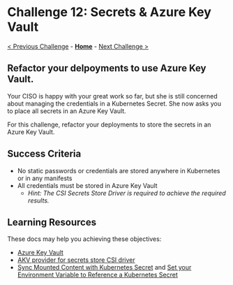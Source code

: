 # Challenge 12: Secrets & Azure Key Vault

[< Previous Challenge](11-secrets.md) - **[Home](../README.md)** - [Next Challenge >](13-PrivateAKS.md)

## Refactor your delpoyments to use Azure Key Vault.
Your CISO is happy with your great work so far, but she is still concerned about managing the credentials in a Kubernetes Secret.  She now asks you to place all secrets in an Azure Key Vault.

For this challenge, refactor your deployments to store the secrets in an Azure Key Vault.

## Success Criteria
- No static passwords or credentials are stored anywhere in Kubernetes or in any manifests
- All credentials must be stored in Azure Key Vault
  - _Hint: The CSI Secrets Store Driver is required to achieve the required results._

## Learning Resources

These docs may help you achieving these objectives:

- [Azure Key Vault](https://docs.microsoft.com/azure/key-vault/general/basic-concepts)
- [AKV provider for secrets store CSI driver](https://docs.microsoft.com/en-us/azure/aks/csi-secrets-store-driver)
- [Sync Mounted Content with Kubernetes Secret](https://azure.github.io/secrets-store-csi-driver-provider-azure/docs/configurations/sync-with-k8s-secrets/) and [Set your Environment Variable to Reference a Kubernetes Secret](https://azure.github.io/secrets-store-csi-driver-provider-azure/docs/configurations/set-env-var/)

